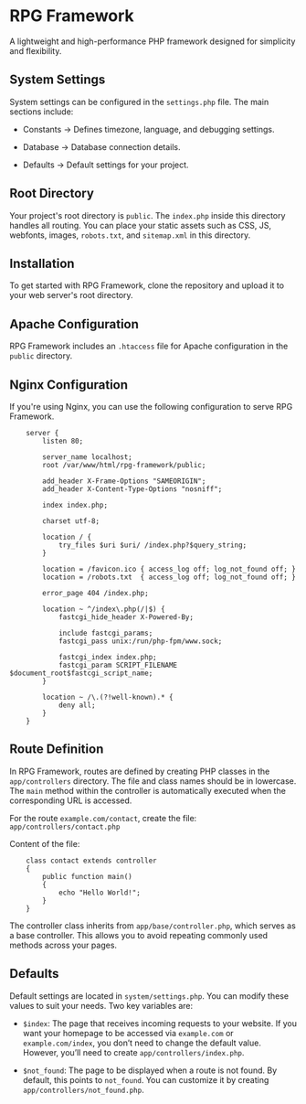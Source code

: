 # RPG Framework

A lightweight and high-performance PHP framework designed for simplicity and flexibility.

## System Settings

System settings can be configured in the `settings.php` file. The main sections include:

   * Constants → Defines timezone, language, and debugging settings.

   * Database → Database connection details.

   * Defaults → Default settings for your project.

## Root Directory

Your project's root directory is `public`. The `index.php` inside this directory handles all routing. You can place your static assets such as CSS, JS, webfonts, images, `robots.txt`, and `sitemap.xml` in this directory.

## Installation

To get started with RPG Framework, clone the repository and upload it to your web server's root directory.

## Apache Configuration

RPG Framework includes an `.htaccess` file for Apache configuration in the `public` directory.

## Nginx Configuration

If you're using Nginx, you can use the following configuration to serve RPG Framework.

```
    server {
        listen 80;

        server_name localhost;
        root /var/www/html/rpg-framework/public;
     
        add_header X-Frame-Options "SAMEORIGIN";
        add_header X-Content-Type-Options "nosniff";
     
        index index.php;
     
        charset utf-8;
     
        location / {
            try_files $uri $uri/ /index.php?$query_string;
        }
     
        location = /favicon.ico { access_log off; log_not_found off; }
        location = /robots.txt  { access_log off; log_not_found off; }
     
        error_page 404 /index.php;
     
        location ~ ^/index\.php(/|$) {
            fastcgi_hide_header X-Powered-By;

            include fastcgi_params;
            fastcgi_pass unix:/run/php-fpm/www.sock;

            fastcgi_index index.php;
            fastcgi_param SCRIPT_FILENAME $document_root$fastcgi_script_name;
        }
     
        location ~ /\.(?!well-known).* {
            deny all;
        }
    }
```

## Route Definition

In RPG Framework, routes are defined by creating PHP classes in the `app/controllers` directory. The file and class names should be in lowercase. The `main` method within the controller is automatically executed when the corresponding URL is accessed.

For the route `example.com/contact`, create the file: `app/controllers/contact.php`

Content of the file:

```
    class contact extends controller
    {
        public function main()
        {
            echo "Hello World!";
        }
    }
```

The controller class inherits from `app/base/controller.php`, which serves as a base controller. This allows you to avoid repeating commonly used methods across your pages.

## Defaults

Default settings are located in `system/settings.php`. You can modify these values to suit your needs. Two key variables are:

   * `$index`: The page that receives incoming requests to your website. If you want your homepage to be accessed via `example.com` or `example.com/index`, you don’t need to change the default value. However, you’ll need to create `app/controllers/index.php`.

   * `$not_found`: The page to be displayed when a route is not found. By default, this points to `not_found`. You can customize it by creating `app/controllers/not_found.php`.
